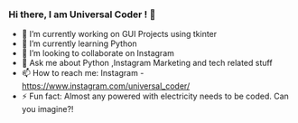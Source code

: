 ### Hi there, I am Universal Coder ! 👋

- 🔭 I’m currently working on GUI Projects using tkinter
- 🌱 I’m currently learning Python
- 👯 I’m looking to collaborate on Instagram
- 💬 Ask me about Python ,Instagram Marketing and tech related stuff
- 📫 How to reach me: Instagram - https://www.instagram.com/universal_coder/
- ⚡ Fun fact: Almost any powered with electricity needs to be coded. Can you imagine?!

